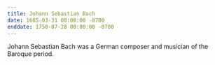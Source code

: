 ```yaml
---
title: Johann Sebastian Bach
date: 1685-03-31 00:00:00 -0700
enddate: 1750-07-28 00:00:00 -0700
---
```


Johann Sebastian Bach was a German composer and musician of the Baroque period.